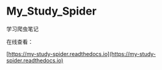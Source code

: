 # My_Study_Spider
学习爬虫笔记

在线查看： 

[https://my-study-spider.readthedocs.io](https://my-study-spider.readthedocs.io)